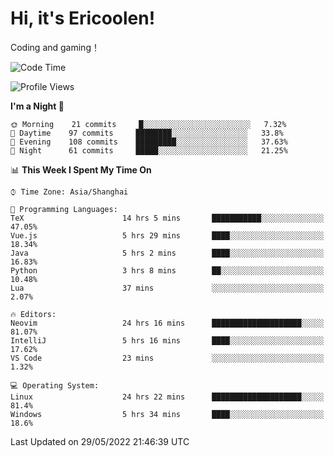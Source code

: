 # Hi, it's Ericoolen!
Coding and gaming！

<!--START_SECTION:waka-->
![Code Time](http://img.shields.io/badge/Code%20Time-297%20hrs%2039%20mins-blue)

![Profile Views](http://img.shields.io/badge/Profile%20Views-8-blue)

**I'm a Night 🦉** 

```text
🌞 Morning    21 commits     █░░░░░░░░░░░░░░░░░░░░░░░░   7.32% 
🌆 Daytime    97 commits     ████████░░░░░░░░░░░░░░░░░   33.8% 
🌃 Evening    108 commits    █████████░░░░░░░░░░░░░░░░   37.63% 
🌙 Night      61 commits     █████░░░░░░░░░░░░░░░░░░░░   21.25%

```


📊 **This Week I Spent My Time On** 

```text
⌚︎ Time Zone: Asia/Shanghai

💬 Programming Languages: 
TeX                      14 hrs 5 mins       ███████████░░░░░░░░░░░░░░   47.05% 
Vue.js                   5 hrs 29 mins       ████░░░░░░░░░░░░░░░░░░░░░   18.34% 
Java                     5 hrs 2 mins        ████░░░░░░░░░░░░░░░░░░░░░   16.83% 
Python                   3 hrs 8 mins        ██░░░░░░░░░░░░░░░░░░░░░░░   10.48% 
Lua                      37 mins             ░░░░░░░░░░░░░░░░░░░░░░░░░   2.07%

🔥 Editors: 
Neovim                   24 hrs 16 mins      ████████████████████░░░░░   81.07% 
IntelliJ                 5 hrs 16 mins       ████░░░░░░░░░░░░░░░░░░░░░   17.62% 
VS Code                  23 mins             ░░░░░░░░░░░░░░░░░░░░░░░░░   1.32%

💻 Operating System: 
Linux                    24 hrs 22 mins      ████████████████████░░░░░   81.4% 
Windows                  5 hrs 34 mins       ████░░░░░░░░░░░░░░░░░░░░░   18.6%

```


 Last Updated on 29/05/2022 21:46:39 UTC
<!--END_SECTION:waka-->

